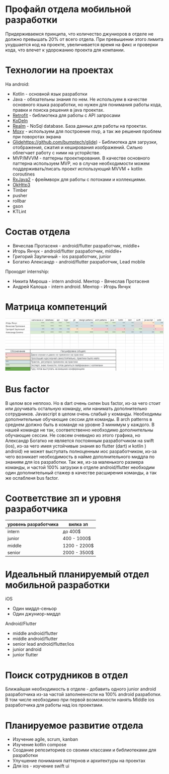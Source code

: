 # Профайл отдела мобильной разработки

Придерживаемся принципа, что количество джуниоров в отделе не должно превышать 20% от всего отдела. При превышении этого лимита ухудшается код на проекте, увеличивается время на фикс и проверки кода, что влечет к удорожанию проекта для компании.

# Технологии на проектах
На android: 
- Kotlin - основной язык разработки 
- Java - обязательны знания по нем. Не используем в качестве основного языка разработки, но нужен для понимания работы кода, правки и поиска решения в java проектах.
- [Retrofit](https://github.com/square/retrofit) - библиотека для работы с API запросами
- [KoDeIn](https://github.com/Kodein-Framework/Kodein-DI) 
- [Realm](https://docs.mongodb.com/realm-legacy/docs/kotlin/latest/index.html) - NoSql database. База данных для работы на проектах. 
- [Moxy](https://github.com/Arello-Mobile/Moxy) - используем для построение mvp, а так же решения проблем при поворотах экрана
- [Glide]()https://github.com/bumptech/glide) - Библиотека для загрузки, отображения, сжатия и кеширования изображений. Сильно облегчает работу с ними на усторйстве.
-  MVP/MVVM - паттерны проектирования. В качестве основного паттерна используем MVP, но в случае необходимости можем поддерживать/писать проект использующий MVVM + kotlin coroutines
-  [RxJava2](https://github.com/ReactiveX/RxAndroid) - фреймворк для работы с потоками и коллекциями.
-  [OkHttp3](https://square.github.io/okhttp/4.x/okhttp/okhttp3/) 
-  Timber 
-  pusher
-  rollbar
-  gson
-  KTLint


# Состав отдела

- Вячеслав Протасеня - android/flutter разработчик, middle+
- Игорь Янчук - android/flutter разработчик, middle+
- Григорий Зауличный - ios разработчик, junior
- Богатко Александр - android/flutter разработчик, Lead mobile

Проходят internship:
- Никита Мироша - intern android. Ментор - Вячеслав Протасеня
- Андрей Калоша - intern android. Ментор - Игорь Янчук

# Матрица компетенций
 ![Матрица компетенций](https://github.com/AlexBogatko/playbook/blob/main/images/competentions.png)
 
# Bus factor
В целом все неплохо. Но в dart очень силен bus factor, из-за чего стоит или доучивать остальную команду, или нанимать дополнительно сотрудников. 
Javascript в целом очень слабый у команды. Необходимы дополнительные обучающие сессии для команды.
В arch patterns в среднем должно быть в команде на уровне 3 минимум у каждого. В нашей команде не так, соответственно необходимо дополнительны обучающие сессии. 
Не совсем очевидно из этого графика, но Александр Богатко не является постоянным разработчиком на swift (ios), из-за чего имея устойчивые знания во flutter (dart) и kotlin ) android) не может выступать полноценным иос разработчиком, из-за чего возникает необходимость в найме дополнительного миддла по знаниям для ios разработки.
Так же, из-за маленького размера команды, и частой 100% загрузки в отделе android/flutter необходим один дополнительный стажер в качестве расширения команды, а так же ослабленя bus factor.

# Соответствие зп и уровня разработчика
| уровень разработчика | вилка зп |
| ---- | ---- |
| intern | до 400$ |
| junior | 400 - 1000$ |
| middle | 1200 - 2200$ |
| senior | 2000 - 3500$ |

# Идеальный планируемый отдел мобильной разработки
iOS
- Один миддл-сеньор
- Один джуниор-миддл

Android/Flutter
- middle android/flutter
- middle android/flutter
- senior lead android/flutter/ios
- junior android
- junior flutter 

# Поиск сотрудников в отдел
Ближайшая необходимость в отделе - добавить одного junior android разработчика из-за частой заполненности на 100% android разработки.
В том числе необходимо при первой возможности нанять Middle ios разработчика для работы над ios проектами.

# Планируемое развитие отдела
- Изучение agile, scrum, kanban
- Изучение kotlin compose
- Создание репозиториев со своими классами и библиотеками для разработки
- Улучшение понимания паттернов и архитектуры на проектах
- Для ios - изучение swift ui
